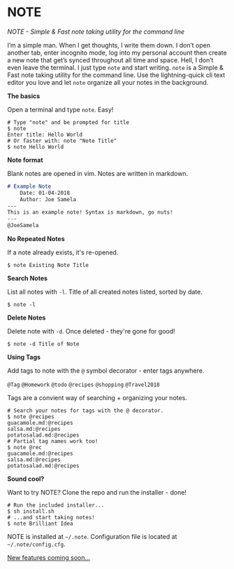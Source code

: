 # NOTE

*NOTE - Simple & Fast note taking utility for the command line*

I’m a simple man. When I get thoughts, I write them down. I don’t open another tab, enter incognito mode, log into my personal account then create a new note that get’s synced throughout all time and space. Hell, I don’t even leave the terminal. I just type `note` and start writing. `note` is a Simple & Fast note taking utility for the command line. Use the lightning-quick cli text editor you love and let `note` organize all your notes in the background.

**The basics**

Open a terminal and type `note`. Easy!
```
# Type "note" and be prompted for title
$ note
Enter title: Hello World
# Or faster with: note "Note Title"
$ note Hello World
```
**Note format**

Blank notes are opened in vim. Notes are written in markdown.
```markdown
# Example Note                                   
    Date: 01-04-2018                                               
    Author: Joe Samela                                        
---
This is an example note! Syntax is markdown, go nuts!
---
@JoeSamela
```

**No Repeated Notes**

If a note already exists, it's re-opened.
```
$ note Existing Note Title
```

**Search Notes**

List all notes with `-l`. Title of all created notes listed, sorted by date. 
```
$ note -l
```

**Delete Notes**

Delete note with `-d`. Once deleted - they're gone for good!
```
$ note -d Title of Note
```

**Using Tags**

Add tags to note with the `@` symbol decorator - enter tags anywhere.

`@Tag` `@Homework` `@todo` `@recipes` `@shopping` `@Travel2018`

Tags are a convient way of searching + organizing your notes. 
```
# Search your notes for tags with the @ decorator.
$ note @recipes
guacamole.md:@recipes
salsa.md:@recipes
potatosalad.md:@recipes
# Partial tag names work too!
$ note @rec
guacamole.md:@recipes
salsa.md:@recipes
potatosalad.md:@recipes
```

**Sound cool?**

Want to try NOTE? Clone the repo and run the installer - done!
```
# Run the included installer...
$ sh install.sh
# ...and start taking notes!
$ note Brilliant Idea
```
NOTE is installed at `~/.note`. Configuration file is located at `~/.note/config.cfg`.

[New features coming soon...](https://github.com/JosephSamela/note/projects/1)
